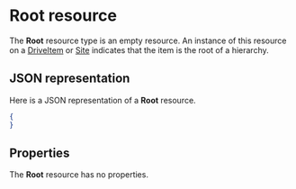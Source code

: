 # Root resource

The **Root** resource type is an empty resource. An instance of this resource on a [DriveItem](driveitem.md) or [Site](site.md) indicates that the item is the root of a hierarchy.

## JSON representation

Here is a JSON representation of a **Root** resource.
<!-- { "blockType": "resource", "@odata.type": "microsoft.graph.root",
       "keyProperty": "id", "optionalProperties": [ ] } -->
```json
{
}
```

## Properties

The **Root** resource has no properties.


<!-- {
  "type": "#page.annotation",
  "description": "",
  "keywords": "",
  "section": "documentation",
  "tocPath": "Resources/Root",
  "tocBookmarks": {
    "Root": "#"
  }
} -->
